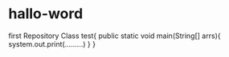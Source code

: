 # hallo-word
first Repository
Class test{
  public static void main(String[] arrs){
  system.out.print(.........)
  }
}
